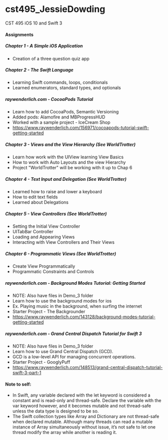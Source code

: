 # cst495_JessieDowding
CST 495 iOS 10 and Swift 3

#### Assignments
##### Chapter 1 - A Simple iOS Application
* Creation of a three question quiz app

##### Chapter 2 - The Swift Language 
* Learning Swift commands, loops, conditionals
* Learned enumerators, standard types, and optionals

##### raywenderlich.com - CocoaPods Tutorial 
* Learn how to add CocoaPods, Semantic Versioning
* Added pods: Alamofire and MBProgressHUD
* Worked with a sample project - IceCream Shop
* https://www.raywenderlich.com/156971/cocoapods-tutorial-swift-getting-started

##### Chapter 3 - Views and the View Hierarchy (See WorldTrotter)
* Learn how work with the UIView learning View Basics
* How to work with Auto Layouts and the view Hierarchy
* Project "WorldTrotter" will be working with it up to Chap 6

##### Chapter 4 - Text Input and Delegation (See WorldTrotter)
* Learned how to raise and lower a keyboard
* How to edit text fields
* Learned about Delegations

##### Chapter 5 - View Controllers (See WorldTrotter)
* Setting the Initial View Controller
* UITabBar Controller
* Loading and Appearing Views
* Interacting with View Controllers and Their Views

##### Chapter 6 - Programmatic Views (See WorldTrotter)
* Create View Programmatically
* Programmatic Constraints and Controls

##### raywenderlich.com - Background Modes Tutorial: Getting Started
* NOTE: Also have files in Demo_3 folder
* Learn how to use the background modes for ios
* Ex. Playing music in the background, when surfing the internet
* Starter Project - The Backgrounder
* https://www.raywenderlich.com/143128/background-modes-tutorial-getting-started

##### raywenderlich.com - Grand Central Dispatch Tutorial for Swift 3
* NOTE: Also have files in Demo_3 folder
* Learn how to use Grand Central Dispatch (GCD).
* GCD is a low-level API for managing concurrent operations. 
* Starter Project - GooglyPuff
* https://www.raywenderlich.com/148513/grand-central-dispatch-tutorial-swift-3-part-1


#### Note to self:
* In Swift, any variable declared with the let keyword is considered a constant and is read-only and thread-safe. Declare the variable with the var keyword however, and it becomes mutable and not thread-safe unless the data type is designed to be so.
* The Swift collection types like Array and Dictionary are not thread-safe when declared mutable. Although many threads can read a mutable instance of Array simultaneously without issue, it’s not safe to let one thread modify the array while another is reading it. 
